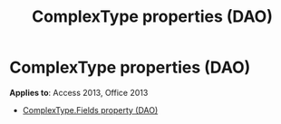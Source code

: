 ﻿---
title: ComplexType properties (DAO)
TOCTitle: Properties
ms:assetid: 727a5392-c3cd-4fc1-8766-12b21be7bdbd
ms:mtpsurl: https://msdn.microsoft.com/library/Dn160987(v=office.15)
ms:contentKeyID: 52072951
ms.date: 09/18/2015
mtps_version: v=office.15
---

# ComplexType properties (DAO)


**Applies to**: Access 2013, Office 2013



  - [ComplexType.Fields property (DAO)](complextype-fields-property-dao.md)

